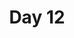 ---
title: "Day 12"
description: "Lorem ipsum dolor sit amet"
pubDate: "Dec 12 2024"
heroImage: "/blog-placeholder-2.jpg"
---